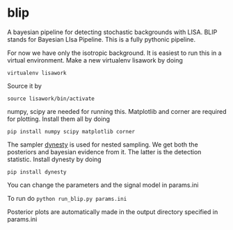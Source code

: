 # blip

A bayesian pipeline for detecting stochastic backgrounds with LISA. BLIP stands for Bayesian LIsa Pipeline. This is a fully pythonic pipeline.

For now we have only the isotropic background. It is easiest to run this in a virtual environment. 
Make a new virtualenv lisawork by doing

`virtualenv lisawork`

Source it by

`source lisawork/bin/activate`

numpy, scipy are needed for running this. Matplotlib and corner are required for plotting. Install them all by doing

`pip install numpy scipy matplotlib corner`

The sampler [dynesty](https://dynesty.readthedocs.io/en/latest/) is used for nested sampling. We get both the posteriors and bayesian evidence from it. The latter is the detection statistic. Install dynesty by doing

`pip install dynesty`

You can change the parameters and the signal model in params.ini

To run do `python run_blip.py params.ini`

Posterior plots are automatically made in the output directory specified in params.ini
